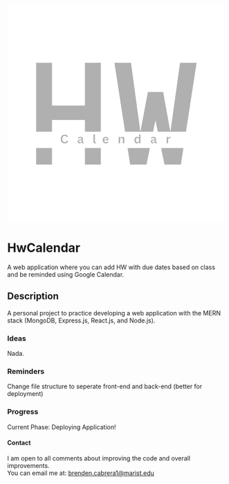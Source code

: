 ![HwCalendar Logo](https://github.com/B-cabrera/hwcalendar-mern/blob/main/frontend/public/HwCalendarLogo.png)

# HwCalendar
A web application where you can add HW with due dates based on class and be reminded using Google Calendar.

## Description
A personal project to practice developing a web application with the MERN stack (MongoDB, Express.js, React.js, and Node.js).

### Ideas
Nada.

### Reminders
Change file structure to seperate front-end and back-end (better for deployment)

### Progress
Current Phase: Deploying Application!  

#### Contact
I am open to all comments about improving the code and overall improvements.  
You can email me at: brenden.cabrera1@marist.edu